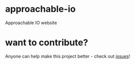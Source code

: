 # approachable-io
Approachable IO website
# want to contribute?
Anyone can help make this project better - check out [issues](https://github.com/approachable-io/approachable-io/issues)!